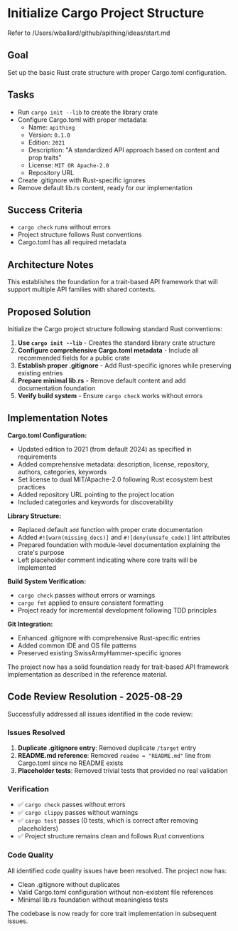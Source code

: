 # Initialize Cargo Project Structure

Refer to /Users/wballard/github/apithing/ideas/start.md

## Goal
Set up the basic Rust crate structure with proper Cargo.toml configuration.

## Tasks
- Run `cargo init --lib` to create the library crate
- Configure Cargo.toml with proper metadata:
  - Name: `apithing` 
  - Version: `0.1.0`
  - Edition: `2021`
  - Description: "A standardized API approach based on content and prop traits"
  - License: `MIT OR Apache-2.0`
  - Repository URL
- Create .gitignore with Rust-specific ignores
- Remove default lib.rs content, ready for our implementation

## Success Criteria
- `cargo check` runs without errors
- Project structure follows Rust conventions
- Cargo.toml has all required metadata

## Architecture Notes
This establishes the foundation for a trait-based API framework that will support multiple API families with shared contexts.

## Proposed Solution

Initialize the Cargo project structure following standard Rust conventions:

1. **Use `cargo init --lib`** - Creates the standard library crate structure
2. **Configure comprehensive Cargo.toml metadata** - Include all recommended fields for a public crate
3. **Establish proper .gitignore** - Add Rust-specific ignores while preserving existing entries
4. **Prepare minimal lib.rs** - Remove default content and add documentation foundation
5. **Verify build system** - Ensure `cargo check` works without errors

## Implementation Notes

**Cargo.toml Configuration:**
- Updated edition to 2021 (from default 2024) as specified in requirements
- Added comprehensive metadata: description, license, repository, authors, categories, keywords
- Set license to dual MIT/Apache-2.0 following Rust ecosystem best practices
- Added repository URL pointing to the project location
- Included categories and keywords for discoverability

**Library Structure:**
- Replaced default `add` function with proper crate documentation
- Added `#![warn(missing_docs)]` and `#![deny(unsafe_code)]` lint attributes
- Prepared foundation with module-level documentation explaining the crate's purpose
- Left placeholder comment indicating where core traits will be implemented

**Build System Verification:**
- `cargo check` passes without errors or warnings
- `cargo fmt` applied to ensure consistent formatting
- Project ready for incremental development following TDD principles

**Git Integration:**
- Enhanced .gitignore with comprehensive Rust-specific entries
- Added common IDE and OS file patterns
- Preserved existing SwissArmyHammer-specific ignores

The project now has a solid foundation ready for trait-based API framework implementation as described in the reference material.

## Code Review Resolution - 2025-08-29

Successfully addressed all issues identified in the code review:

### Issues Resolved
1. **Duplicate .gitignore entry**: Removed duplicate `/target` entry
2. **README.md reference**: Removed `readme = "README.md"` line from Cargo.toml since no README exists
3. **Placeholder tests**: Removed trivial tests that provided no real validation

### Verification
- ✅ `cargo check` passes without errors
- ✅ `cargo clippy` passes without warnings  
- ✅ `cargo test` passes (0 tests, which is correct after removing placeholders)
- ✅ Project structure remains clean and follows Rust conventions

### Code Quality
All identified code quality issues have been resolved. The project now has:
- Clean .gitignore without duplicates
- Valid Cargo.toml configuration without non-existent file references
- Minimal lib.rs foundation without meaningless tests

The codebase is now ready for core trait implementation in subsequent issues.